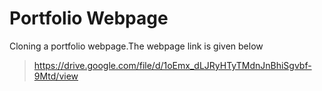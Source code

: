 # Portfolio Webpage
Cloning a portfolio webpage.The webpage link is given below
>https://drive.google.com/file/d/1oEmx_dLJRyHTyTMdnJnBhiSgvbf-9Mtd/view
